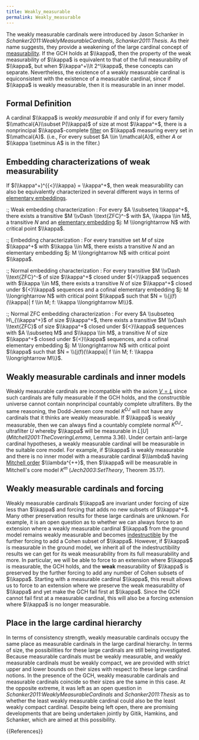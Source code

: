 ```yaml
---
title: Weakly_measurable
permalink: Weakly_measurable
---
```



The weakly measurable cardinals were introduced by Jason Schanker in <CITE>Schanker2011:WeaklyMeasurableCardinals</CITE>, <CITE>Schanker2011:Thesis</CITE>.  As their name suggests, they provide a weakening of the large cardinal concept of [measurability](Measurable "Measurable").  If the GCH holds at $\\kappa$, then the property of the weak measurability of $\\kappa$ is equivalent to that of the full measurability of $\\kappa$, but when $\\kappa^+\\lt 2^\\kappa$, these concepts can separate. Nevertheless, the existence of a weakly measurable cardinal is equiconsistent with the existence of a measurable cardinal, since if $\\kappa$ is weakly measurable, then it is measurable in an inner model.

## Formal Definition

A cardinal $\\kappa$ is *weakly measurable* if and only if for every family $\\mathcal{A}\\subset P(\\kappa)$ of size at most $\\kappa^+$, there is a nonprincipal $\\kappa$-complete [filter](Filter "Filter") on $\\kappa$ measuring every set in $\\mathcal{A}$. (i.e., For every subset $A \\in \\mathcal{A}$, either $A$ or $\\kappa \\setminus A$ is in the filter.)

## Embedding characterizations of weak measurability

If $(\\kappa^+)^{{<}\\kappa} = \\kappa^+$, then weak measurability can also be equivalently characterized in several different ways in terms of [elementary embeddings](Elementary_embedding "Elementary embedding").

:; Weak embedding characterization : For every $A \\subseteq \\kappa^+$, there exists a transitive $M \\vDash \\text{ZFC}^-$ with $A, \\kappa \\in M$, a transitive $N$ and an [elementary embedding](Elementary_embedding "Elementary embedding") $j: M \\longrightarrow N$ with critical point $\\kappa$.

:; Embedding characterization : For every transitive set $M$ of size $\\kappa^+$ with $\\kappa \\in M$, there exists a transitive $N$ and an elementary embedding $j: M \\longrightarrow N$ with critical point $\\kappa$.

:; Normal embedding characterization : For every transitive $M \\vDash \\text{ZFC}^-$ of size $\\kappa^+$ closed under ${<}\\kappa$ sequences with $\\kappa \\in M$, there exists a transitive $N$ of size $\\kappa^+$ closed under ${<}\\kappa$ sequences and a cofinal elementary embedding $j: M \\longrightarrow N$ with critical point $\\kappa$ such that $N = \\{j(f)(\\kappa)| f \\in M; f: \\kappa \\longrightarrow M\\}$.

:; Normal ZFC embedding characterization : For every $A \\subseteq H\_{\\kappa^+}$ of size $\\kappa^+$, there exists a transitive $M \\vDash \\text{ZFC}$ of size $\\kappa^+$ closed under ${<}\\kappa$ sequences with $A \\subseteq M$ and $\\kappa \\in M$, a transitive $N$ of size $\\kappa^+$ closed under ${<}\\kappa$ sequences, and a cofinal elementary embedding $j: M \\longrightarrow N$ with critical point $\\kappa$ such that $N = \\{j(f)(\\kappa)| f \\in M; f: \\kappa \\longrightarrow M\\}$.

## Weakly measurable cardinals and inner models

Weakly measurable cardinals are incompatible with the axiom [$V = L$](V_=_L "V = L") since such cardinals are fully measurable if the GCH holds, and the constructible universe cannot contain nonprincipal countably complete ultrafilters.  By the same reasoning, the Dodd-Jensen core model $K^{DJ}$ will not have any cardinals that it thinks are weakly measurable.  If $\\kappa$ is weakly measurable, then we can always find a countably complete normal $K^{DJ}$-ultrafilter $U$ whereby $\\kappa$ will be measurable in $L[U]$ (<CITE>Mitchell2001:TheCoveringLemma</CITE>, Lemma 3.36).  Under certain anti-large cardinal hypotheses, a weakly measurable cardinal will be measurable in the suitable core model.  For example, if $\\kappa$ is weakly measurable and there is no inner model with a measurable cardinal $\\lambda$ having [Mitchell order](Mitchell\_order "Mitchell\_order") $\\lambda^{++}$, then $\\kappa$ will be measurable in Mitchell's core model $K^m$ (<CITE>Jech2003:SetTheory</CITE>, Theorem 35.17).

## Weakly measurable cardinals and forcing

Weakly measurable cardinals $\\kappa$ are invariant under forcing of size less than $\\kappa$ and forcing that adds no new subsets of $\\kappa^+$.  Many other preservation results for these large cardinals are unknown.  For example, it is an open question as to whether we can always force to an extension where a weakly measurable cardinal $\\kappa$ from the ground model remains weakly measurable and becomes [indestructible](Indestructible "Indestructible") by the further forcing to add a Cohen subset of $\\kappa$.  However, if $\\kappa$ is measurable in the ground model, we inherit all of the indestructibility results we can get for its weak measurability from its full measurability and more.  In particular, we will be able to force to an extension where $\\kappa$ is measurable, the GCH holds, and the **weak** measurability of $\\kappa$ is preserved by the further forcing to add any number of Cohen subsets of $\\kappa$.  Starting with a measurable cardinal $\\kappa$, this result allows us to force to an extension where we preserve the weak measurability of $\\kappa$ and yet make the GCH fail first at $\\kappa$.  Since the GCH cannot fail first at a measurable cardinal, this will also be a forcing extension where $\\kappa$ is no longer measurable.

## Place in the large cardinal hierarchy

In terms of consistency strength, weakly measurable cardinals occupy the same place as measurable cardinals in the large cardinal hierarchy.  In terms of size, the possibilities for these large cardinals are still being investigated.  Because measurable cardinals must be weakly measurable, and weakly measurable cardinals must be weakly compact, we are provided with strict upper and lower bounds on their sizes with respect to these large cardinal notions.  In the presence of the GCH, weakly measurable cardinals and measurable cardinals coincide so their sizes are the same in this case.  At the opposite extreme, it was left as an open question in <CITE>Schanker2011:WeaklyMeasurableCardinals</CITE> and <CITE>Schanker2011:Thesis</CITE> as to whether the least weakly measurable cardinal could also be the least weakly compact cardinal.  Despite being left open, there are promising developments that are being undertaken jointly by Gitik, Hamkins, and Schanker, which are aimed at this possibility.

{{References}}

